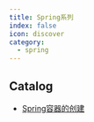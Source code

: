 ```yaml
---
title: Spring系列
index: false
icon: discover
category:
  - spring
---
```


## Catalog

- [Spring容器的创建](01-spring容器的创建.md)
